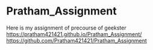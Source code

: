 # Pratham_Assignment
Here is my assignment of precourse of geekster
https://pratham421421.github.io/Pratham_Assignment/
https://github.com/Pratham421421/Pratham_Assignment
